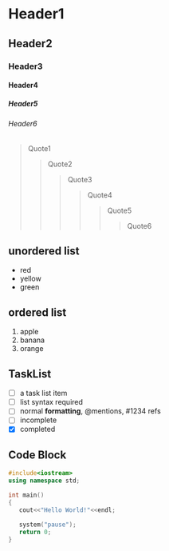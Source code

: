 # Header1
## Header2
### Header3
#### Header4
##### Header5
###### Header6

>Quote1
>>Quote2
>>>Quote3
>>>>Quote4
>>>>>Quote5
>>>>>>Quote6

## unordered list
* red
* yellow
* green

## ordered list
1. apple
2. banana
3. orange

## TaskList
- [ ] a task list item
- [ ] list syntax required
- [ ] normal **formatting**, @mentions, #1234 refs
- [ ] incomplete
- [x] completed

## Code Block
```c++
#include<iostream>
using namespace std;

int main()
{
   cout<<"Hello World!"<<endl;
   
   system("pause");
   return 0;
}
```

